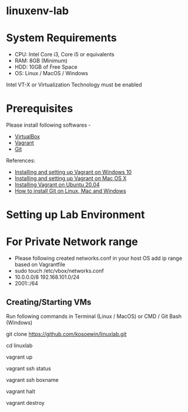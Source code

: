 # linuxenv-lab

# System Requirements
*	CPU: Intel Core i3, Core i5 or equivalents
*	RAM: 8GB (Minimum)
*	HDD: 10GB of Free Space
*	OS: Linux / MacOS / Windows


Intel VT-X or Virtualization Technology must be enabled



# Prerequisites
Please install following softwares -
*	[VirtualBox](https://www.virtualbox.org/)
*	[Vagrant](https://www.vagrantup.com/downloads)
*	[Git](https://git-scm.com/downloads)

References:
*	[Installing and setting up Vagrant on Windows 10 ](https://www.youtube.com/watch?v=Xi5x800aRLY)
*	[Installing and setting up Vagrant on Mac OS X](https://youtu.be/m21YykIAPCA)
*	[Installing Vagrant on Ubuntu 20.04](https://youtu.be/TgBlEUf0oT4)
*	[How to install Git on Linux, Mac and Windows](https://www.linode.com/docs/guides/how-to-install-git-on-linux-mac-and-windows/#install-git)


# Setting up Lab Environment

# For Private Network range 
* Please following created networks.conf in your host OS add ip range based on Vagrantfile
* sudo touch /etc/vbox/networks.conf
* 10.0.0.0/8 192.168.101.0/24
* 2001::/64

## Creating/Starting VMs

Run following commands in Terminal (Linux / MacOS) or CMD / Git Bash (Windows)

git clone https://github.com/kosoewin/linuxlab.git

cd linuxlab

vagrant up

vagrant ssh status

vagrant ssh boxname

vagrant halt

vagrant destroy 
